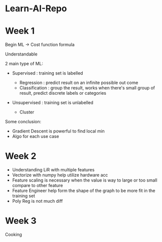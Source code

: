 # Learn-AI-Repo

# Week 1

Begin ML -> Cost function formula

Understandable

2 main type of ML:

- Supervised : training set is labelled
    

    + Regression : predict result on an infinite possible out come
    + Classification : group the result, works when there's small group of result, predict discrete labels or categories


- Unsupervised : training set is unlabelled
    
    + Cluster

Some conclusion:
- Gradient Descent is powerful to find local min
- Algo for each use case

# Week 2

- Understanding LiR with multiple features
- Vectorize with numpy help utilize hardware acc
- Feature scaling is necessary when the value is way to large or too small compare to other feature
- Feature Engineer help form the shape of the graph to be more fit in the training set
- Poly Reg is not much diff

# Week 3

Cooking
